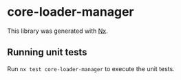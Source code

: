 # core-loader-manager

This library was generated with [Nx](https://nx.dev).

## Running unit tests

Run `nx test core-loader-manager` to execute the unit tests.
